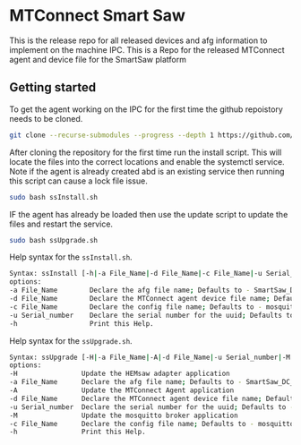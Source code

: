 # MTConnect Smart Saw

This is the release repo for all released devices and afg information to implement on the machine IPC.
This is a Repo for the released MTConnect agent and device file for the SmartSaw platform

## Getting started

To get the agent working on the IPC for the first time the github repoistory needs to be cloned. 
``` bash 
git clone --recurse-submodules --progress --depth 1 https://github.com/HEM-Inc/MTConnect_SmartSaw.git mtconnect
```

After cloning the repository for the first time run the install script. This will locate the files into the correct locations and enable the systemctl service. Note if the agent is already created abd is an existing service then running this script can cause a lock file issue. 
``` bash
sudo bash ssInstall.sh
```

IF the agent has already be loaded then use the update script to update the files and restart the service. 
``` bash
sudo bash ssUpgrade.sh
```

Help syntax for the `ssInstall.sh`.
``` bash
Syntax: ssInstall [-h|-a File_Name|-d File_Name|-c File_Name|-u Serial_number]
options:
-a File_Name        Declare the afg file name; Defaults to - SmartSaw_DC_HA.afg
-d File_Name        Declare the MTConnect agent device file name; Defaults to - SmartSaw_DC_HA.xml
-c File_Name        Declare the config file name; Defaults to - mosquitto.conf
-u Serial_number    Declare the serial number for the uuid; Defaults to - SmartSaw
-h                  Print this Help.
```

Help syntax for the `ssUpgrade.sh`.
``` bash
Syntax: ssUpgrade [-H|-a File_Name|-A|-d File_Name|-u Serial_number|-M|-c File_Name|-h]
options:
-H                Update the HEMsaw adapter application
-a File_Name      Declare the afg file name; Defaults to - SmartSaw_DC_HA.afg
-A                Update the MTConnect Agent application
-d File_Name      Declare the MTConnect agent device file name; Defaults to - SmartSaw_DC_HA.xml
-u Serial_number  Declare the serial number for the uuid; Defaults to - SmartSaw
-M                Update the mosquitto broker application
-c File_Name      Declare the config file name; Defaults to - mosquitto.conf
-h                Print this Help.
```
